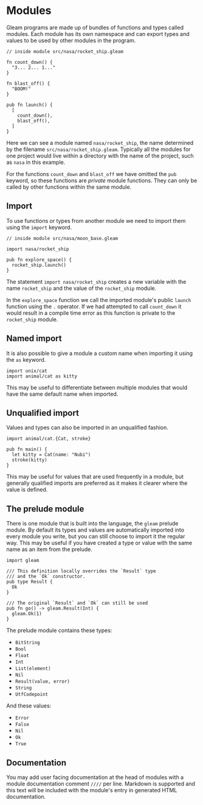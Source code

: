 # Modules

Gleam programs are made up of bundles of functions and types called modules.
Each module has its own namespace and can export types and values to be used
by other modules in the program.

```gleam
// inside module src/nasa/rocket_ship.gleam

fn count_down() {
  "3... 2... 1..."
}

fn blast_off() {
  "BOOM!"
}

pub fn launch() {
  [
    count_down(),
    blast_off(),
  ]
}
```

Here we can see a module named `nasa/rocket_ship`, the name determined by the
filename `src/nasa/rocket_ship.gleam`. Typically all the modules for one
project would live within a directory with the name of the project, such as
`nasa` in this example.

For the functions `count_down` and `blast_off` we have omitted the `pub`
keyword, so these functions are _private_ module functions. They can only be
called by other functions within the same module.


## Import

To use functions or types from another module we need to import them using the
`import` keyword.

```gleam
// inside module src/nasa/moon_base.gleam

import nasa/rocket_ship

pub fn explore_space() {
  rocket_ship.launch()
}
```

The statement `import nasa/rocket_ship` creates a new variable with the name
`rocket_ship` and the value of the `rocket_ship` module.

In the `explore_space` function we call the imported module's public `launch`
function using the `.` operator. If we had attempted to call `count_down` it
would result in a compile time error as this function is private to the
`rocket_ship` module.


## Named import

It is also possible to give a module a custom name when importing it using the
`as` keyword.

```gleam
import unix/cat
import animal/cat as kitty
```

This may be useful to differentiate between multiple modules that would have
the same default name when imported.


## Unqualified import

Values and types can also be imported in an unqualified fashion.

```gleam
import animal/cat.{Cat, stroke}

pub fn main() {
  let kitty = Cat(name: "Nubi")
  stroke(kitty)
}
```

This may be useful for values that are used frequently in a module, but
generally qualified imports are preferred as it makes it clearer where the
value is defined.


## The prelude module

There is one module that is built into the language, the `gleam` prelude
module.  By default its types and values are automatically imported into
every module you write, but you can still choose to import it the regular way.
This may be useful if you have created a type or value with the same name as
an item from the prelude.

```gleam
import gleam

/// This definition locally overrides the `Result` type
/// and the `Ok` constructor.
pub type Result {
  Ok
}

/// The original `Result` and `Ok` can still be used
pub fn go() -> gleam.Result(Int) {
  gleam.Ok(1)
}
```

The prelude module contains these types:

- `BitString`
- `Bool`
- `Float`
- `Int`
- `List(element)`
- `Nil`
- `Result(value, error)`
- `String`
- `UtfCodepoint`

And these values:

- `Error`
- `False`
- `Nil`
- `Ok`
- `True`

## Documentation

You may add user facing documentation at the head of modules with a module
documentation comment `////` per line. Markdown is supported and this text
will be included with the module's entry in generated HTML documentation.
